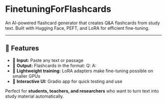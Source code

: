 # FinetuningForFlashcards
An AI-powered flashcard generator that creates Q&amp;A flashcards from study text.
Built with Hugging Face, PEFT, and LoRA for efficient fine-tuning.

---

## 🚀 Features
- 🔹 **Input:** Paste any text or passage  
- 🔹 **Output:** Flashcards in the format: Q: <question> A: <answer>
- 🔹 **Lightweight training:** LoRA adapters make fine-tuning possible on smaller GPUs  
- 🔹 **Interactive UI:** Gradio app for quick testing and use  

Perfect for **students, teachers, and researchers** who want to turn text into study material automatically.
